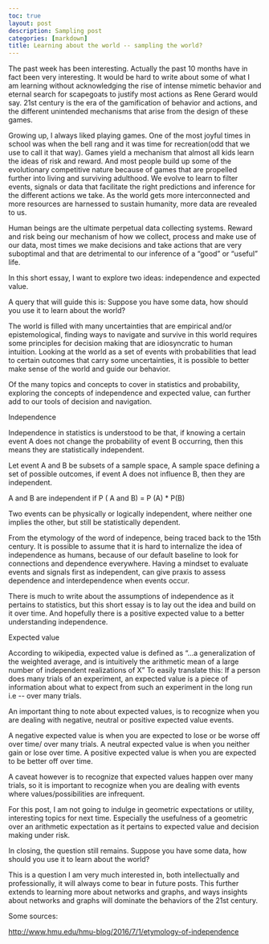 ```yaml
---
toc: true
layout: post
description: Sampling post
categories: [markdown]
title: Learning about the world -- sampling the world?
---
```


The past week has been interesting. Actually the past 10 months have in fact been very interesting. It would be hard to write about some of what I am learning without acknowledging the rise of intense mimetic behavior and eternal search for scapegoats to justify most actions as Rene Gerard would say. 21st century is the era of the gamification of behavior and actions, and the different unintended mechanisms that arise from the design of these games. 

Growing up, I always liked playing games. One of the most joyful times in school was when the bell rang and it was time for recreation(odd that we use to call it that way). Games yield a mechanism that almost all kids learn the ideas of risk and reward. And most people build up some of the evolutionary competitive nature because of games that are propelled further into living and surviving adulthood. We evolve to learn to filter events, signals or data that facilitate the right predictions and inference for the different actions we take. As the world gets more interconnected and more resources are harnessed to sustain humanity, more data are revealed to us.  

Human beings are the ultimate perpetual data collecting systems. Reward and risk being our mechanism of how we collect, process and make use of our data, most times we make decisions and take actions that are very suboptimal and that are detrimental to our inference of a “good” or “useful” life. 

In this short essay, I want to explore two ideas: independence and expected value.

A query that will guide this is:
Suppose you have some data, how should you use it to learn about the world? 

The world is filled with many uncertainties that are empirical and/or epistemological, finding ways to navigate and survive in this world requires some principles for decision making that are idiosyncratic to human intuition. Looking at the world as a set of events with probabilities that lead to certain outcomes that carry some uncertainties, it is possible to better make sense of the world and guide our behavior. 

Of the many topics and concepts to cover in statistics and probability, exploring the concepts of  independence and expected value, can further add to our tools of decision and navigation. 

Independence

Independence in statistics is understood to be that, if knowing a certain event A does not change the probability of event B occurring, then this means they are statistically independent. 

Let event A and B be subsets of a sample space, A sample space defining a set of possible outcomes, if event A does not influence B, then they are independent. 

A and B are independent if P ( A and B)  =  P (A) *  P(B) 

Two events can be physically or logically independent, where neither one implies the other, but still be statistically dependent. 

From the etymology of the word of indepence, being traced back to the 15th century. It is possible to assume that it is hard to internalize the idea of independence as humans, because of our default baseline to look for connections and dependence everywhere.  Having a mindset to evaluate events and signals first as independent, can give praxis to assess dependence and interdependence when events occur. 

There is much to write about the assumptions of independence as it pertains to statistics, but this short essay is to lay out the idea and build on it over time. And hopefully there is a positive expected value to a better understanding independence. 


Expected value

According to wikipedia, expected value is defined as “...a generalization of the weighted average, and is intuitively the arithmetic mean of a large number of independent realizations of X”
To easily translate this: If a person does many trials of an experiment, an expected value is a piece of information about what to expect from such an experiment in the long run i.e -- over many trials.

An important thing to note about expected values, is to recognize when you are dealing with negative, neutral or positive expected value events. 

A negative expected value is when you are expected to lose or be worse off over time/ over many trials. A neutral expected value is when you neither gain or lose over time. A positive expected value is when you are expected to be better off over time. 

A caveat however is to recognize that expected values happen over many trials, so it is important to recognize when you are dealing with events where values/possibilities are infrequent. 

For this post, I am not going to indulge in geometric expectations or utility, interesting topics for next time. Especially the usefulness of a geometric over an arithmetic expectation as it pertains to expected value and decision making under risk. 

In closing, the question still remains. Suppose you have some data, how should you use it to learn about the world? 

This is a question I am very much interested in, both intellectually and professionally, it will always come to bear in future posts. This further extends to learning more about networks and graphs, and ways insights about networks and graphs will dominate the behaviors of the 21st century.


Some sources: 

http://www.hmu.edu/hmu-blog/2016/7/1/etymology-of-independence